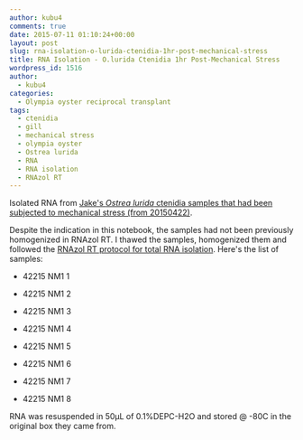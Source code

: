 ```yaml
---
author: kubu4
comments: true
date: 2015-07-11 01:10:24+00:00
layout: post
slug: rna-isolation-o-lurida-ctenidia-1hr-post-mechanical-stress
title: RNA Isolation - O.lurida Ctenidia 1hr Post-Mechanical Stress
wordpress_id: 1516
author:
  - kubu4
categories:
  - Olympia oyster reciprocal transplant
tags:
  - ctenidia
  - gill
  - mechanical stress
  - olympia oyster
  - Ostrea lurida
  - RNA
  - RNA isolation
  - RNAzol RT
---
```


Isolated RNA from [Jake's _Ostrea lurida_ ctenidia samples that had been subjected to mechanical stress (from 20150422)](https://heareresearch.blogspot.com/2015/04/4-22-2015-heatmechanical-shock.html).

Despite the indication in this notebook, the samples had not been previously homogenized in RNAzol RT. I thawed the samples, homogenized them and followed the [RNAzol RT protocol for total RNA isolation](https://github.com/sr320/LabDocs/blob/master/protocols/Commercial_Protocols/MRC_RNAzol-RT-May-2014.pdf). Here's the list of samples:




    
  * 42215 NM1 1

    
  * 42215 NM1 2

    
  * 42215 NM1 3

    
  * 42215 NM1 4

    
  * 42215 NM1 5

    
  * 42215 NM1 6

    
  * 42215 NM1 7

    
  * 42215 NM1 8



RNA was resuspended in 50μL of 0.1%DEPC-H2O and stored @ -80C in the original box they came from.
